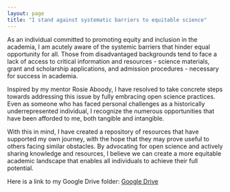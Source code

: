 ```yaml
---
layout: page
title: "I stand against systematic barriers to equitable science"
---
```


As an individual committed to promoting equity and inclusion in the academia, I am acutely aware of the systemic barriers that hinder equal opportunity for all. Those from disadvantaged backgrounds tend to face a lack of access to critical information and resources - science materials, grant and scholarship applications, and admission procedures - necessary for success in academia.

Inspired by my mentor Rosie Aboody, I have resolved to take concrete steps towards addressing this issue by fully embracing open science practices. Even as someone who has faced personal challenges as a historically underrepresented individual, I recognize the numerous opportunities that have been afforded to me, both tangible and intangible.

With this in mind, I have created a repository of resources that have supported my own journey, with the hope that they may prove useful to others facing similar obstacles. By advocating for open science and actively sharing knowledge and resources, I believe we can create a more equitable academic landscape that enables all individuals to achieve their full potential.

Here is a link to my Google Drive folder: [Google Drive](https://drive.google.com/drive/folders/10KBUCdaOAk_m2YFiP7hRyp26AXwSXErs?usp=share_link)
